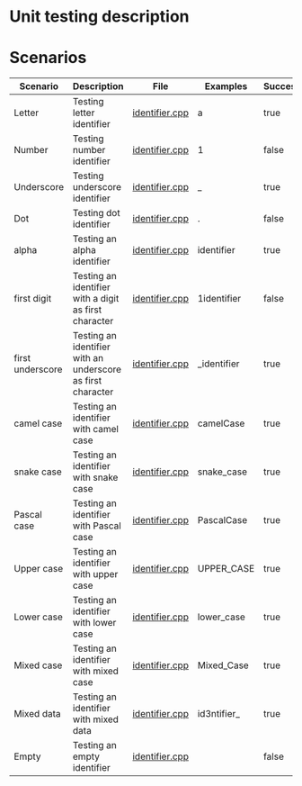 # Unit testing description

# Scenarios

| Scenario          | Description                                                   | File                                                  | Examples      | Success   |
| ----------------- | ------------------------------------------------------------- | ----------------------------------------------------- | ------------- | --------- |
| Letter            | Testing letter identifier                                     | [identifier.cpp](../../../tests/unit/identifier.cpp)  | a             | true      |
| Number            | Testing number identifier                                     | [identifier.cpp](../../../tests/unit/identifier.cpp)  | 1             | false     |
| Underscore        | Testing underscore identifier                                 | [identifier.cpp](../../../tests/unit/identifier.cpp)  | _             | true      |
| Dot               | Testing dot identifier                                        | [identifier.cpp](../../../tests/unit/identifier.cpp)  | .             | false     |
| alpha             | Testing an alpha identifier                                   | [identifier.cpp](../../../tests/unit/identifier.cpp)  | identifier    | true      |
| first digit       | Testing an identifier with a digit as first character         | [identifier.cpp](../../../tests/unit/identifier.cpp)  | 1identifier   | false     |
| first underscore  | Testing an identifier with an underscore as first character   | [identifier.cpp](../../../tests/unit/identifier.cpp)  | _identifier   | true      |
| camel case        | Testing an identifier with camel case                         | [identifier.cpp](../../../tests/unit/identifier.cpp)  | camelCase     | true      |
| snake case        | Testing an identifier with snake case                         | [identifier.cpp](../../../tests/unit/identifier.cpp)  | snake_case    | true      |
| Pascal case       | Testing an identifier with Pascal case                        | [identifier.cpp](../../../tests/unit/identifier.cpp)  | PascalCase    | true      |
| Upper case        | Testing an identifier with upper case                         | [identifier.cpp](../../../tests/unit/identifier.cpp)  | UPPER_CASE    | true      |
| Lower case        | Testing an identifier with lower case                         | [identifier.cpp](../../../tests/unit/identifier.cpp)  | lower_case    | true      |
| Mixed case        | Testing an identifier with mixed case                         | [identifier.cpp](../../../tests/unit/identifier.cpp)  | Mixed_Case    | true      |
| Mixed data        | Testing an identifier with mixed data                         | [identifier.cpp](../../../tests/unit/identifier.cpp)  | id3ntifier_   | true      |
| Empty             | Testing an empty identifier                                   | [identifier.cpp](../../../tests/unit/identifier.cpp)  |               | false     |